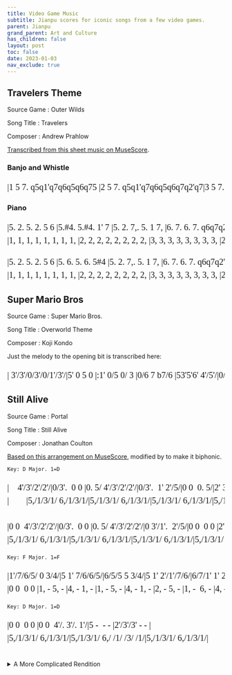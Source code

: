 ```yaml
---
title: Video Game Music
subtitle: Jianpu scores for iconic songs from a few video games.
parent: Jianpu
grand_parent: Art and Culture
has_children: false
layout: post
toc: false
date: 2023-01-03
nav_exclude: true
---
```


<style>
@font-face {
    font-family: Jianpu;
    src: url("{{site.webfontdirectory}}/jianpu/JianpuASCII.ttf ");
}
.jianpu {
    font-family: Jianpu;
    line-height: 1.5;
}
@media (min-width: 50rem) {
    .jianpu  {
        font-size: 20px;
    }
}
</style>


## Travelers Theme

Source Game
: Outer Wilds

Song Title
: Travelers

Composer
: Andrew Prahlow

[Transcribed from this sheet music on MuseScore](https://musescore.com/theotherguy52/travelers-theme).


### Banjo and Whistle

<pre class="jianpu">
|1 5 7. q5q1'q7q6q5q6q75 |2 5 7. q5q1'q7q6q5q6q7q2'q7|3 5 7. q5q1'q7q6q5q6q75 |2 5 7. q5q1'q7q6q5q6q7q2'q7:||
</pre>

### Piano

<pre class="jianpu">
|5. 2. 5. 2. 5 6 |5.#4. 5.#4. 1' 7 |5. 2. 7,. 5. 1 7, |6. 7. 6. 7. q6q7q2'q7|
|1, 1, 1, 1, 1, 1, 1, 1, |2, 2, 2, 2, 2, 2, 2, 2, |3, 3, 3, 3, 3, 3, 3, 3, |2, 2, 2, 2, 2, 2, 2, 2, |
</pre>
<pre class="jianpu">
|5. 2. 5. 2. 5 6 |5. 6. 5. 6. 5#4 |5. 2. 7,. 5. 1 7, |6. 7. 6. 7. q6q7q2'q7:|
|1, 1, 1, 1, 1, 1, 1, 1, |2, 2, 2, 2, 2, 2, 2, 2, |3, 3, 3, 3, 3, 3, 3, 3, |2, 2, 2, 2, 2, 2, 2, 2, :|
</pre>



## Super Mario Bros

Source Game
: Super Mario Bros.

Song Title
: Overworld Theme

Composer
: Koji Kondo

Just the melody to the opening bit is transcribed here:

<pre class="jianpu">
| 3'/3'/0/3'/0/1'/3'/|5' 0 5 0 |:1' 0/5 0/ 3 |0/6 7 b7/6 |53'5'6' 4'/5'/|0/3' 1'/2'/7 0/:|
</pre>


<!----
https://musescore.com/user/2072681/scores/2601926

I don't trust the notation on https://gamemusicthemes.com/,
as much as I do love the presentation of the website.
|#4/4/#/4/#/4/4/|7   5,   |:3  1   7, | 1 
| 2,/2,/ /2,/ /2,/2,/|5       |:5,  3,   1, | 4,

http://www.xuekouqin.com/yuepu/1276.html
-->




## Still Alive

Source Game
: Portal

Song Title
: Still Alive

Composer
: Jonathan Coulton



[Based on this arrangement on MuseScore](https://musescore.com/stratfordmusic/scores/5500093), modified by to make it biphonic.



`Key: D Major. 1=D`

<pre class="jianpu">
|    4'/3'/2'/2'/|0/3'.  0 0 |0. 5/ 4'/3'/2'/2'/|0/3'.  1' 2'/5/|0 0  0. 5/|2' 3'/4'.  2'/7/|0 1'/2'/ 0 5/5/|0/3'.  0 0 |
|        |5,/1/3/1/ 6,/1/3/1/|5,/1/3/1/ 6,/1/3/1/|5,/1/3/1/ 6,/1/3/1/|5,/1/3/1/ 6,/1/3/1/|5,/7,/2/7,/ 5,/7,/2/7,/|4,/7,/2/7,/ 4,/7,/2/7,/|5,/1/3/1/ 6,/1/3/1/|

|0 0  4'/3'/2'/2'/|0/3'.  0 0 |0. 5/ 4'/3'/2'/2'/|0 3'/1'.  2'/5/|0 0  0 0 |2' 3'/4'.  2'/7/|0 1'/2'/ 0/5/7'/2'/|
|5,/1/3/1/ 6,/1/3/1/|5,/1/3/1/ 6,/1/3/1/|5,/1/3/1/ 6,/1/3/1/|5,/1/3/1/ 6,/1/3/1/|5,/1/3/1/ 6,/1/3/1/|5,/7,/2/7,/ 5,/7,/2/7,/|5,/7,/2/7,/ 5,/7,/2/7,/|
</pre>
<!--
|    4'3'2'2'|03'--0---|0--54'3'2'2'|03'--1'-2'5|0------5|2'-3'4'--2'7|0-1'2'0-55|03'--0---|
|0---4'3'2'2'|03'--0---|0--54'3'2'2'|0-3'1'--2'5|0-------|2'-3'4'--2'7|0-1'2'057'2'|b3'2'1'b70-5b6||
-->

`Key: F Major. 1=F`
<pre class="jianpu">
|1'/7/6/5/ 0 3/4/|5 1' 7/6/6/5/|6/5/5 5 3/4/|5 1' 2'/1'/7/6/|6/7/1' 1' 2'/3'/|4' 3' 2' 1'/2'/|3'/3'/2'/1'/ 1' 6/5/|6/1'/1'/7 7/#/1'/#/1'/|
|0 0  0 0 |1, - 5, - |4, - 1, - |1, - 5, - |4, - 1, - |2, - 5, - |1, -  6, - |4, - 3,  -  |
</pre>
<!--|5-1'-7665|655-5-34|4-1'-2'1'76|671'-1'-2'3'|4'-3'-2'-1'2'|3'3'2'1'1'-65|61'1'7-7#1'#1'|-->


`Key: D Major. 1=D`

<pre class="jianpu">
|0 0  0 0 |0 0  4'/. 3'/. 1'/|5 -  - - |2'/3'/3' - - |
|5,/1/3/1/ 6,/1/3/1/|5,/1/3/1/ 6,/ /1/ /3/ /1/|5,/1/3/1/ 6,/1/3/1/|        |
</pre>




<br>
<details markdown='block' closed>
<summary>A More Complicated Rendition</summary>

[Transcribed from this arrangement on MuseScore](https://musescore.com/user/12125/scores/21060) posted by Michel Yung.

`Key: D Major. 1=D`

<pre class="jianpu">
     4'3'2'2'|3'---0---|0--54'3'2'2'|-3'--1'-2'5|----0--5|2'-3'4'--2'7|-1'--2'-55|-3'--0---|
         |5,1316,131|5,1316,131|5,1316,131|5,1316,131|5,1316,131|5,1316,131|5,1316,131|

|0---4'3'2'2'|3'---0---|0--54'3'2'2'|--3'1'--2'5|----0---|2'-3'4'--2'7|--1'2'-51'2'|
|5,1316,131|5,1316,131|5,1316,131|5,1316,131|5,1316,131|5,1316,131|5,1316,131|
</pre>


`Key: F Major. 1=F`
<pre class="jianpu">
|1'7650-34|5-1'-7665|655-5-34|5-1'-2'1'76|671'-1'-2'3'|4'4'3'-2'-1'2'|3'3'2'-1'-65|61'1'7 - -b2'b2'|
|        |1-5-5-2-|4-4-3-  |3-5-7 5-|4-4-5-  |1'-1'-7-  |1'-7-6-  |4-6-#5#5    |  
|        |  3-2-  |1-1-1-  |1-3-    |1-  3-  |6-6-    |5-5-3-  |1-4- 3 3    |
|        |        |        |        |        |1---2---|3-2-1-  |            |
|4,6,140---|1,--1,5,--5,|4,--4,1,-5,-|1,--15,--5,|4,--4,1,-1-|4,---5,---|1-7,-6,-5,-|4,--- 3, - 3,, -|
</pre>

`Key: D Major. 1=D`
<pre class="jianpu">
|5,-1316,131|5,1316,131|5,1316,131|5,1354'3'2'2'|-3'1'-6-1'-|5-3-4'3'2'2'|--3'1'-2'-5|--3-1-3-|2'-3'4'--2'-|
|   5,   6, |  5,   6, |  5,   6, |  5, 6   |3-3-3-3-|    6-- |3-3-6-3-|--    1-|4-56--1'-|
|         |        |        |        |        |        |    3-  |        |      4-|
|1,---1,6,,--6,,|1,--1,6,,--6,,|1,--1,6,,--6,,|1,--1,6,,---|1,5,15,6,,3,6,3,|1,5,15,6,,3,6,3,|1,5,15,6,,3,6,3,|1,5,15,6,,3,6,6,,|1,5,15,2,3,4,-|

|7-1'2'--55|33'3-6-1'-|5-354'3'2'2'|3'-1'-6-1'-|5-354'3'2'2'|--3'1'--2'5|--3-2-3-|2'-3'4'--2'-|7-1'2'-51'2'|
|5-34--  |      3-|    6544|5-3-3-3-|    6544|--53--42|--    2-|4-56--1'-|5-34-   |
|2-      |        |        |        |        |        |        |      4-|2-      |
|5,,2,5,2,5,,6,,7,,-|1,5,15,6,,3,6,3,|1,5,15,6,,5,3,5,|1,5,15,6,,3,6,3,|1,5,15,6,,3,6,3,|1,5,15,6,,3,6,3,|1,5,15,6,,3,6,6,,|2,6,26,2,3,4,-|5,,2,5,2,5,,2,5,-|
</pre><!--Starts at bar 24-->

<!--I really don't understand what's going on with that first quaver.-->


`Key: F Major. 1=F`
<pre class="jianpu">
|1'7654-34|5-1'-7665|655-5-34|5-1'-2'1'76|671'-1'-2'3'|4'4'3'-2'-1'2'|3'3'2'1'1'-65|61'1'7#5 7b2'b2'|
|6 4 1   |3-5-5 2 |4 4-3-1 |3-5-7 2 |4 5-5-5 |1'1'1'-7-3 |1'1'7 6-2 |4 4  3#5    |
|4 1     |1-3-2   |1 1-2-  |1-3-5   |1 4-3-  |666-5-  |555 3-  |1      3    |
|1       |        |        |  1-2   |        |        |        |            |
|4,-4,-4,-4,-|        |        |        |        |4,--4,5,--5,|1-7,-6,-5,-|4,-1- 3, - 7, -|
|4,,-4,,-4,,-4,,1,|1,,1,5,3,5,,2,7,5,|4,,1,4,1,1,,-1,-|1,,5,,5,3,5,,2,7,5,|4,,1,4,1,1,,1,3,5,|4,,--4,,5,,--5,,|1,-7,,-6,,-5,,-|4,,-1,- 3,, - 7,, -|
</pre><!--Starts at bar 42-->

`Key: D Major. 1=D`
<pre class="jianpu">
|5,-1316,131|5,1316,131|5,1316,131|0---4''3''2''2''|-3''--0---|0--5'4''3''2''2''|--3''1''--2''5'|----0---|2''-3''4''--2''-|
|   5,   6, |  5,   6, |        |    4'3'2'2'|-3'--    |   54'3'2'2'|--3'1'--2'5|----    |2'-3'4'--2'-|
|1,---1,6,,--6,|1,--1,6,,--6,,|1,---6,,---|5,1316,131|5,1316,131|5,1316,131|5,1316,131|5,1316,131|6,1316,131|

|7'-1''2''--5'5'|-3''--0---|0---6''5''4''4''|-5''--0---|0---6''5''4''4''|--3''1''--2''5'|----0---|2''-3''4''--2''-|7'-1''2''-5'1''2''|
|7-1'2'--55|-3'--    |    6'5'4'4'|-5'--    |    6'5'4'4'|--5'3'--4'1'|----    |4'-5'6'--4'-|2'-3'4'-   |
|5,1315,131|5,1316,131|5,1316,131|5,1316,131|5,1316,131|5,1316,131|5,1316,131|6,2426,242|5,2425,242|
</pre><!--Starts at bar 50-->

`Key: F Major. 1=F`
<pre class="jianpu">
|1''7'6'5'--34|5-1'-7665|655-5-34|5-1'-2'1'7'6'|671'-1'-2'3'|4'4'3'2'2'-1'2'|3'2'2'1'1'-65|61'1'7#57b2'2'|
|4' 4'4'--  |3-5-5 2 |4 4-3-1 |3-5-7 2 |4 6-5-5 |1'1'1' 7-5 |1'1'7 6-2 |4 4  33 33|
|1' 1'     |1-3-2   |1 1-1-  |1-3-5   |1 4-3-  |666 5-  |555 3-  |1         |
|        |        |        |  1-2   |        |        |        |          |
|        |        |        |        |        |4,--4,5,--5,|1-7,-6,-5,-|4,-1- 3,- 7,-|
|4,6,16,144,,-|1,,1,5,3,5,,2,7,5,|4,,1,4,1,1,,-1,-|1,,5,,5,3,5,,2,7,5,|4,,1,4,1,1,,1,3,5,|4,,--4,,5,,--5,,|1,-7,,-6,,-5,,-|4,,-1,- 3,,- 7,,-|
</pre><!--Starts at bar 68-->


`Key: D Major. 1=D`
<pre class="jianpu">
|----0-5'5'/6'/|-5'3'1'-2'3'3'|--5--5'5'5'|6'5'3'1'-2'3'3'|--5--5'5'5'|6'5'3'1'-2'3'3'|
|----     |     455|--3--   |1'    455|--3--   |1'    455|
|1,5,15,6,,3,6,3, |1,5,15,6,,3,6,3,|1,5,15,6,,3,6,3,|1,5,15,6,,3,6,3,|1,5,15,6,,3,6,3,|1,5,15,6,,3,6,3,|

|--5---5'5'|6'5'3'1'-2'3'3'|--5--5'5'5'|--5--5'5'5'|----04''5''5''|--0--4''5''5''|--
|--3---  |1'    455|--3--   |1'    455|---- 4'5'5'|--   4'5'5'|--
|1,5,15,6,,3,6,3,|1,5,15,6,,3,6,3,|1,5,15,6,,3,6,3,|1,5,15,6,,3,6,3,|1,5,15,6,,3,6,3,|1,5,15,6,,3,6,3,|1,-
</pre><!--Starts at bar 76-->

(This example does illustrate that jianpu is perhaps better suited for simpler scores, with a single voice.)

</details>



<!--
http://www.vgmpf.com/Wiki/index.php?title=Still_Alive
https://musescore.com/user/6965226/scores/3214446
https://musescore.com/stratfordmusic/scores/5500093
-->